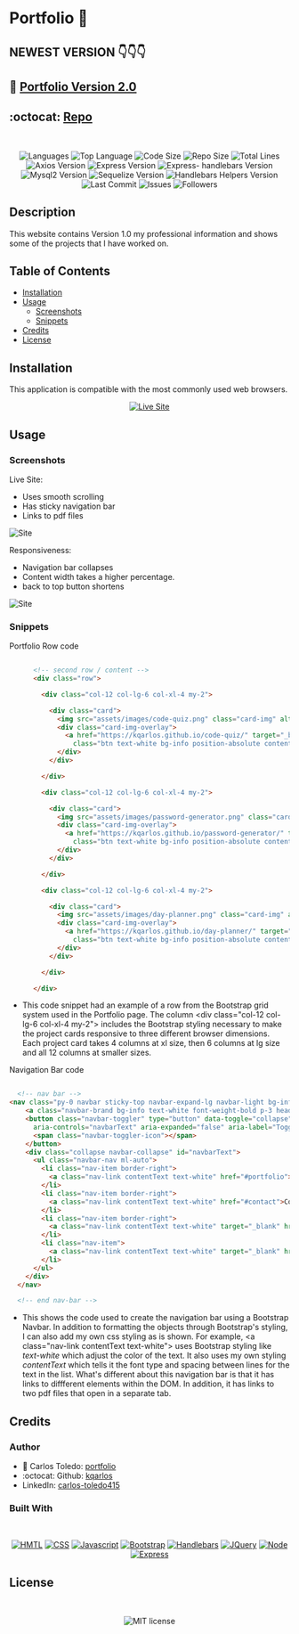 # Portfolio 💼

## NEWEST VERSION 👇👇👇
## 💼 [Portfolio Version 2.0](https://kqarlos.github.io/)
## :octocat: [Repo](https://github.com/kqarlos/kqarlos.github.io)

</br>
<p align="center">
    <img src="https://img.shields.io/github/languages/count/kqarlos/professional-portfolio?style=for-the-badge" alt="Languages" />
    <img src="https://img.shields.io/github/languages/top/kqarlos/professional-portfolio?style=for-the-badge" alt="Top Language" />
    <img src="https://img.shields.io/github/languages/code-size/kqarlos/professional-portfolio?style=for-the-badge" alt="Code Size" />
    <img src="https://img.shields.io/github/repo-size/kqarlos/professional-portfolio?style=for-the-badge" alt="Repo Size" />   
    <img src="https://img.shields.io/tokei/lines/github/kqarlos/professional-portfolio?style=for-the-badge" alt="Total Lines" />
    <img src="https://img.shields.io/github/package-json/dependency-version/kqarlos/professional-portfolio/axios?style=for-the-badge" alt="Axios Version" />
    <img src="https://img.shields.io/github/package-json/dependency-version/kqarlos/professional-portfolio/express?style=for-the-badge" alt="Express Version" />
    <img src="https://img.shields.io/github/package-json/dependency-version/kqarlos/professional-portfolio/express-handlebars?style=for-the-badge" alt="Express- handlebars Version" />
    <img src="https://img.shields.io/github/package-json/dependency-version/kqarlos/professional-portfolio/mysql2?style=for-the-badge" alt="Mysql2 Version" />
    <img src="https://img.shields.io/github/package-json/dependency-version/kqarlos/professional-portfolio/sequelize?style=for-the-badge" alt="Sequelize Version" />
    <img src="https://img.shields.io/github/package-json/dependency-version/kqarlos/professional-portfolio/handlebars-helpers?style=for-the-badge" alt="Handlebars Helpers Version" />
    <img src="https://img.shields.io/github/last-commit/kqarlos/professional-portfolio?style=for-the-badge" alt="Last Commit" />  
    <img src="https://img.shields.io/github/issues/kqarlos/professional-portfolio?style=for-the-badge" alt="Issues" />  
    <img src="https://img.shields.io/github/followers/kqarlos?style=social" alt="Followers" />  
</p>


## Description

This website contains Version 1.0 my professional information and shows some of the projects that I have worked on.

## Table of Contents

* [Installation](#installation)
* [Usage](#usage)
    * [Screenshots](#screenshots)
    * [Snippets](#snippets)
* [Credits](#credits)
* [License](#license)

## Installation

This application is compatible with the most commonly used web browsers.

<p align="center">
    <a href="https://professional-portfolio2020.herokuapp.com/"><img src="https://img.shields.io/badge/-👉 See Live Site-success?style=for-the-badge"  alt="Live Site" /></a>
</p>

## Usage

### Screenshots

Live Site:
 * Uses smooth scrolling
 * Has sticky navigation bar
 * Links to pdf files

![Site](public/assets/images/fullsite.gif)


Responsiveness:
 * Navigation bar collapses
 * Content width takes a higher percentage.
 * back to top button shortens


![Site](public/assets/images/responsive.gif)



### Snippets

Portfolio Row code

```html

      <!-- second row / content -->
      <div class="row">

        <div class="col-12 col-lg-6 col-xl-4 my-2">

          <div class="card">
            <img src="assets/images/code-quiz.png" class="card-img" alt="Code Quiz">
            <div class="card-img-overlay">
              <a href="https://kqarlos.github.io/code-quiz/" target="_blank"
                class="btn text-white bg-info position-absolute contentText projectBtn">Code Quiz</a>
            </div>
          </div>

        </div>

        <div class="col-12 col-lg-6 col-xl-4 my-2">

          <div class="card">
            <img src="assets/images/password-generator.png" class="card-img" alt="Password Generator">
            <div class="card-img-overlay">
              <a href="https://kqarlos.github.io/password-generator/" target="_blank"
                class="btn text-white bg-info position-absolute contentText projectBtn">Password Generator</a>
            </div>
          </div>

        </div>

        <div class="col-12 col-lg-6 col-xl-4 my-2">

          <div class="card">
            <img src="assets/images/day-planner.png" class="card-img" alt="Day Planner">
            <div class="card-img-overlay">
              <a href="https://kqarlos.github.io/day-planner/" target="_blank"
                class="btn text-white bg-info position-absolute contentText projectBtn">Day Planner</a>
            </div>
          </div>

        </div>

      </div>

```


* This code snippet had an example of a row from the Bootstrap grid system used in the Portfolio page. The column &lt;div class="col-12 col-lg-6 col-xl-4 my-2"&gt; includes the Bootstrap styling necessary to make the project cards responsive to three different browser dimensions. Each project card takes 4 columns at xl size, then 6 columns at lg size and all 12 columns at smaller sizes.

Navigation Bar code 

```html

  <!-- nav bar -->
<nav class="py-0 navbar sticky-top navbar-expand-lg navbar-light bg-info">
    <a class="navbar-brand bg-info text-white font-weight-bold p-3 headingText" href="#about">Carlos Toledo</a>
    <button class="navbar-toggler" type="button" data-toggle="collapse" data-target="#navbarText"
      aria-controls="navbarText" aria-expanded="false" aria-label="Toggle navigation">
      <span class="navbar-toggler-icon"></span>
    </button>
    <div class="collapse navbar-collapse" id="navbarText">
      <ul class="navbar-nav ml-auto">
        <li class="nav-item border-right">
          <a class="nav-link contentText text-white" href="#portfolio">Portfolio</a>
        </li>
        <li class="nav-item border-right">
          <a class="nav-link contentText text-white" href="#contact">Contact</a>
        </li>
        <li class="nav-item border-right">
          <a class="nav-link contentText text-white" target="_blank" href="assets/resume.pdf">Resume</a>
        </li>
        <li class="nav-item">
          <a class="nav-link contentText text-white" target="_blank" href="assets/cover-letter.pdf">Cover Letter</a>
        </li>
      </ul>
    </div>
  </nav>

  <!-- end nav-bar -->

```

* This shows the code used to create the navigation bar using a Bootstrap Navbar. In addition to formatting the objects through Bootstrap's styling, I can also add my own css styling as is shown. For example, &lt;a class="nav-link contentText text-white"&gt; uses Bootstrap styling like _text-white_ which adjust the color of the text. It also uses my own styling _contentText_ which tells it the font type and spacing between lines for the text in the list. What's different about this navigation bar is that it has links to diffferent elements within the DOM. In addition, it has links to two pdf files that open in a separate tab.

## Credits 

### Author

- 💼 Carlos Toledo: [portfolio](https://professional-portfolio2020.herokuapp.com/)
- :octocat: Github: [kqarlos](https://www.github.com/kqarlos)
- LinkedIn: [carlos-toledo415](https://www.linkedin.com/in/carlos-toledo415/)

### Built With

</br>
<p align="center">
    <a href="https://developer.mozilla.org/en-US/docs/Web/HTML"><img src="https://img.shields.io/badge/-HTML-orange?style=for-the-badge"  alt="HMTL" /></a>
    <a href="https://developer.mozilla.org/en-US/docs/Web/CSS"><img src="https://img.shields.io/badge/-CSS-blue?style=for-the-badge" alt="CSS" /></a>
    <a href="https://www.javascript.com/"><img src="https://img.shields.io/badge/-Javascript-yellow?style=for-the-badge" alt="Javascript" /></a>
    <a href="https://getbootstrap.com/"><img src="https://img.shields.io/badge/-Bootstrap-blueviolet?style=for-the-badge" alt="Bootstrap" /></a>
    <a href="https://handlebarsjs.com/"><img src="https://img.shields.io/badge/-Handlebars-orange?style=for-the-badge" alt="Handlebars" /></a>
    <a href="https://jquery.com/"><img src="https://img.shields.io/badge/-JQuery-blue?style=for-the-badge" alt="JQuery" /></a>
    <a href="https://nodejs.org/en/"><img src="https://img.shields.io/badge/-Node-orange?style=for-the-badge" alt="Node" /></a>
    <a href="https://www.npmjs.com/package/express"><img src="https://img.shields.io/badge/-Express-blue?style=for-the-badge" alt="Express" /></a>
</p>

## License

</br>
<p align="center">
    <img align="center" src="https://img.shields.io/github/license/kqarlos/professional-portfolio?style=for-the-badge" alt="MIT license" />
</p>